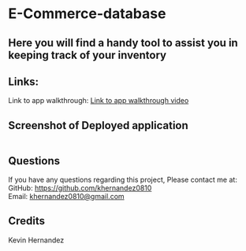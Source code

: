 # E-Commerce-database
<h2>Here you will find a handy tool to assist you in keeping track of your inventory</h2>
<h2>Links:</h2>
Link to app walkthrough:
<a href=""> Link to app walkthrough video</a>
<h2>Screenshot of Deployed application</h2>
<img src="">

  ## Questions
 If you have any questions regarding this project, Please contact me at: 
  GitHub: https://github.com/khernandez0810  
  Email: khernandez0810@gmail.com
  ## Credits
  Kevin Hernandez